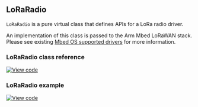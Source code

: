 <h2 id="loraradio-api">LoRaRadio</h2>

`LoRaRadio` is a pure virtual class that defines APIs for a LoRa radio driver.

An implementation of this class is passed to the Arm Mbed LoRaWAN stack. Please see existing [Mbed OS supported drivers](https://github.com/ARMmbed/mbed-semtech-lora-rf-drivers) for more information.

### LoRaRadio class reference

[![View code](https://www.mbed.com/embed/?type=library)](http://os-doc-builder.test.mbed.com/docs/development/mbed-os-api-doxy/class_lo_ra_radio.html)

### LoRaRadio example

[![View code](https://www.mbed.com/embed/?url=https://os.mbed.com/teams/mbed-os-examples/code/mbed-os-example-filesystem/)](https://os.mbed.com/teams/mbed-os-examples/code/mbed-os-example-filesystem/file/8e251d9511b8/main.cpp/)
